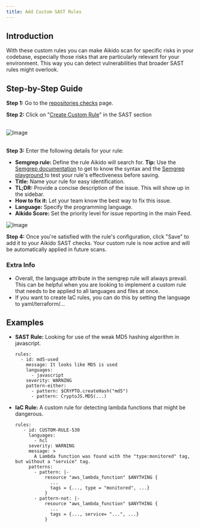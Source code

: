 ```yaml
---
title: Add Custom SAST Rules
---
```



## Introduction

With these custom rules you can make Aikido scan for specific risks in your codebase, especially those risks that are particularly relevant for your environment. This way you can detect vulnerabilities that broader SAST rules might overlook.

## Step-by-Step Guide

**Step 1:** Go to the [repositories checks](https://app.aikido.dev/repositories/checks) page.

**Step 2:** Click on "[Create Custom Rule](https://app.aikido.dev/repositories/sast/custom/add)" in the SAST section\
​

![Image](https://ucarecdn.com/bdfc2dff-94ec-4dce-b75d-371457b06f62/)

\
​**Step 3:** Enter the following details for your rule:

- **Semgrep rule:** Define the rule Aikido will search for. **Tip:** Use the [Semgrep documentation](https://semgrep.dev/docs/writing-rules/overview) to get to know the syntax and the [Semgrep playground ](https://semgrep.dev/playground)to test your rule's effectiveness before saving.
- **Title:** Name your rule for easy identification.
- **TL;DR:** Provide a concise description of the issue. This will show up in the sidebar.
- **How to fix it:** Let your team know the best way to fix this issue.
- **Language:** Specify the programming language.
- **Aikido Score:** Set the priority level for issue reporting in the main Feed.

![Image](https://ucarecdn.com/87ebcf53-81c6-4514-a9b0-8a89cd1cd045/)

**Step 4:** Once you're satisfied with the rule's configuration, click "Save" to add it to your Aikido SAST checks. Your custom rule is now active and will be automatically applied in future scans.

### Extra Info

- Overall, the language attribute in the semgrep rule will always prevail. This can be helpful when you are looking to implement a custom rule that needs to be applied to all languages and files at once.
- If you want to create IaC rules, you can do this by setting the language to yaml/terraform/...

## Examples

- **SAST Rule:** Looking for use of the weak MD5 hashing algorithm in javascript.

  ```
  rules:
    - id: md5-used
      message: It looks like MD5 is used 
      languages:
        - javascript
      severity: WARNING
      pattern-either:
        - pattern: $CRYPTO.createHash("md5")
        - pattern: CryptoJS.MD5(...)
  ```
- **IaC Rule:** A custom rule for detecting lambda functions that might be dangerous. 

  ```
  rules:
     - id: CUSTOM-RULE-530
       languages:
         - hcl
       severity: WARNING
       message: >
         A Lambda function was found with the "type:monitored" tag, but without a "service" tag.
       patterns:
         - pattern: |-
             resource "aws_lambda_function" $ANYTHING {
               ...
               tags = {..., type = "monitored", ...}
             }
         - pattern-not: |-
             resource "aws_lambda_function" $ANYTHING {
               ...
               tags = {..., service= "...", ...}
             }
  ```